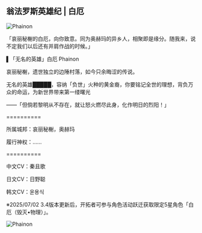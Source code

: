 ## 翁法罗斯英雄纪 | 白厄

![Phainon](https://upload-bbs.miyoushe.com/upload/2025/05/06/288909600/59e56863f305e5aac6932f042a5adddc_4180657551017139115.jpg)

「哀丽秘榭的白厄，向你致意。同为奥赫玛的异乡人，相聚即是缘分。随我来，说不定我们以后还有并肩作战的时候。」
 
▌「无名的英雄」白厄 Phainon

哀丽秘榭，遗世独立的边陲村落，如今只余晦涩的传说。

无名的英雄█████，容纳「负世」火种的黄金裔，你要铭记全世的理想，背负万众的命运，为新世界带来第一缕曙光

——「但倘若黎明从不存在，就让怒火燃尽此身，化作明日的烈阳！」

==========

所属城邦：哀丽秘榭，奥赫玛

履行神权：……

==========

中文CV：秦且歌

日文CV：日野聪

韩文CV：윤용식

※2025/07/02 3.4版本更新后，开拓者可参与角色活动跃迁获取限定5星角色「白厄（毁灭•物理）」。

![Phainon](https://upload-bbs.miyoushe.com/upload/2025/05/06/288909600/0adff306ee78feaeb9496015690d0395_4088409455373054772.jpg)